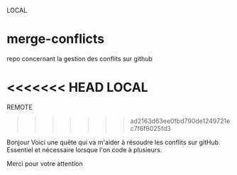 LOCAL
# merge-conflicts
repo concernant la gestion des conflits sur github

<<<<<<< HEAD
LOCAL
=======
REMOTE
>>>>>>> ad2163d63ee0fbd790de1249721ec7f6f8025fd3

Bonjour 
Voici une quête qui va m'aider à résoudre les conflits sur gitHub.
Essentiel et nécessaire lorsque l'on code à plusieurs.

Merci pour votre attention
